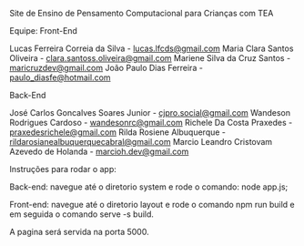 Site de Ensino de Pensamento Computacional para Crianças com TEA

Equipe:
Front-End

Lucas Ferreira Correia da Silva - lucas.lfcds@gmail.com
Maria Clara Santos Oliveira - clara.santoss.oliveira@gmail.com
Mariene Silva da Cruz Santos - ⁠maricruzdev@gmail.com
João Paulo Dias Ferreira - paulo_diasfe@hotmail.com

Back-End

José Carlos Goncalves Soares Junior - cjpro.social@gmail.com
Wandeson Rodrigues Cardoso - wandesonrc@gmail.com
Richele Da Costa Praxedes - praxedesrichele@gmail.com
Rilda Rosiene Albuquerque - rildarosianealbuquerquecabral@gmail.com
Marcio Leandro Cristovam Azevedo de Holanda - marcioh.dev@gmail.com


Instruções para rodar o app:

Back-end: navegue até o diretorio system e rode o comando: node app.js;

Front-end: navegue até o diretorio layout e rode o comando npm run build e em seguida o comando serve -s build.

A pagina será servida na porta 5000.